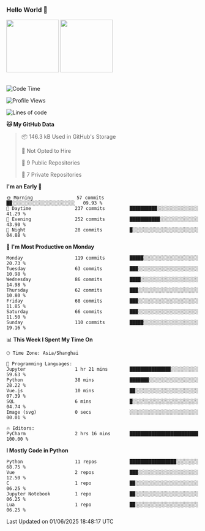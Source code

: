 ### Hello World 👋
<img align="" height="137px" src="https://github-readme-stats.vercel.app/api?username=myhMARS&hide_title=true&hide_border=true&show_icons=trueline_height=21&text_color=000&icon_color=000&bg_color=0,ea6161,ffc64d,fffc4d,52fa5a&theme=graywhite" /> </div>
<img align="" height="137px" src="https://github-readme-stats-git-masterrstaa-rickstaa.vercel.app/api/top-langs/?username=myhMARS&hide_title=true&hide_border=true&layout=compact&langs_count=6&text_color=000&icon_color=fff&bg_color=0,52fa5a,4dfcff,c64dff&theme=graywhite" /><br><br>

<!--START_SECTION:waka-->
![Code Time](http://img.shields.io/badge/Code%20Time-656%20hrs%2039%20mins-blue)

![Profile Views](http://img.shields.io/badge/Profile%20Views-0-blue)

![Lines of code](https://img.shields.io/badge/From%20Hello%20World%20I%27ve%20Written-400.3%20thousand%20lines%20of%20code-blue)

**🐱 My GitHub Data** 

> 📦 146.3 kB Used in GitHub's Storage 
 > 
> 🚫 Not Opted to Hire
 > 
> 📜 9 Public Repositories 
 > 
> 🔑 7 Private Repositories 
 > 
**I'm an Early 🐤** 

```text
🌞 Morning                57 commits          ██░░░░░░░░░░░░░░░░░░░░░░░   09.93 % 
🌆 Daytime                237 commits         ██████████░░░░░░░░░░░░░░░   41.29 % 
🌃 Evening                252 commits         ███████████░░░░░░░░░░░░░░   43.90 % 
🌙 Night                  28 commits          █░░░░░░░░░░░░░░░░░░░░░░░░   04.88 % 
```
📅 **I'm Most Productive on Monday** 

```text
Monday                   119 commits         █████░░░░░░░░░░░░░░░░░░░░   20.73 % 
Tuesday                  63 commits          ███░░░░░░░░░░░░░░░░░░░░░░   10.98 % 
Wednesday                86 commits          ████░░░░░░░░░░░░░░░░░░░░░   14.98 % 
Thursday                 62 commits          ███░░░░░░░░░░░░░░░░░░░░░░   10.80 % 
Friday                   68 commits          ███░░░░░░░░░░░░░░░░░░░░░░   11.85 % 
Saturday                 66 commits          ███░░░░░░░░░░░░░░░░░░░░░░   11.50 % 
Sunday                   110 commits         █████░░░░░░░░░░░░░░░░░░░░   19.16 % 
```


📊 **This Week I Spent My Time On** 

```text
🕑︎ Time Zone: Asia/Shanghai

💬 Programming Languages: 
Jupyter                  1 hr 21 mins        ███████████████░░░░░░░░░░   59.63 % 
Python                   38 mins             ███████░░░░░░░░░░░░░░░░░░   28.22 % 
Vue.js                   10 mins             ██░░░░░░░░░░░░░░░░░░░░░░░   07.39 % 
SQL                      6 mins              █░░░░░░░░░░░░░░░░░░░░░░░░   04.74 % 
Image (svg)              0 secs              ░░░░░░░░░░░░░░░░░░░░░░░░░   00.01 % 

🔥 Editors: 
PyCharm                  2 hrs 16 mins       █████████████████████████   100.00 % 
```

**I Mostly Code in Python** 

```text
Python                   11 repos            █████████████████░░░░░░░░   68.75 % 
Vue                      2 repos             ███░░░░░░░░░░░░░░░░░░░░░░   12.50 % 
C                        1 repo              ██░░░░░░░░░░░░░░░░░░░░░░░   06.25 % 
Jupyter Notebook         1 repo              ██░░░░░░░░░░░░░░░░░░░░░░░   06.25 % 
Lua                      1 repo              ██░░░░░░░░░░░░░░░░░░░░░░░   06.25 % 
```




 Last Updated on 01/06/2025 18:48:17 UTC
<!--END_SECTION:waka-->

<!--
**myhMARS/myhMARS** is a ✨ _special_ ✨ repository because its `README.md` (this file) appears on your GitHub profile.

Here are some ideas to get you started:

- 🔭 I’m currently working on ...
- 🌱 I’m currently learning ...
- 👯 I’m looking to collaborate on ...
- 🤔 I’m looking for help with ...
- 💬 Ask me about ...
- 📫 How to reach me: ...
- 😄 Pronouns: ...
- ⚡ Fun fact: ...
-->
